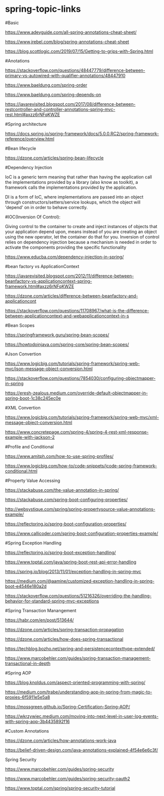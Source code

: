 # spring-topic-links

#Basic

https://www.adevguide.com/all-spring-annotations-cheat-sheet/

https://www.jrebel.com/blog/spring-annotations-cheat-sheet

https://blog.scottlogic.com/2019/07/15/Getting-to-grips-with-Spring.html

#Anotations

https://stackoverflow.com/questions/48447779/difference-between-primary-vs-autowired-with-qualifier-annotations/48447910

https://www.baeldung.com/spring-order

https://www.baeldung.com/spring-depends-on

https://javarevisited.blogspot.com/2017/08/difference-between-restcontroller-and-controller-annotations-spring-mvc-rest.html#axzz6rNFqKWZE

#Spring architecture

https://docs.spring.io/spring-framework/docs/5.0.0.RC2/spring-framework-reference/overview.html

#Bean lifecycle

https://dzone.com/articles/spring-bean-lifecycle

#Dependency Injection

IoC is a generic term meaning that rather than having the application call the implementations provided by a library (also know as toolkit), a framework calls the implementations provided by the application.

DI is a form of IoC, where implementations are passed into an object through constructors/setters/service lookups, which the object will 'depend' on in order to behave correctly.

#IOC(Inversion Of Control):

Giving control to the container to create and inject instances of objects that your application depend upon, means instead of you are creating an object using the new operator, let the container do that for you. 
Inversion of control relies on dependency injection because a mechanism is needed in order to activate the components providing the specific functionality

https://www.educba.com/dependency-injection-in-spring/

#bean factory vs ApplicationContext

https://javarevisited.blogspot.com/2012/11/difference-between-beanfactory-vs-applicationcontext-spring-framework.html#axzz6rNFqKWZE

https://dzone.com/articles/difference-between-beanfactory-and-applicationcont

https://stackoverflow.com/questions/11708967/what-is-the-difference-between-applicationcontext-and-webapplicationcontext-in-s

#Bean Scopes

https://springframework.guru/spring-bean-scopes/

https://howtodoinjava.com/spring-core/spring-bean-scopes/

#Json Convertion

https://www.logicbig.com/tutorials/spring-framework/spring-web-mvc/json-message-object-conversion.html

https://stackoverflow.com/questions/7854030/configuring-objectmapper-in-spring

https://eresh-zealous.medium.com/override-default-objectmapper-in-spring-boot-1c38c245ec0e

#XML Convertion

https://www.logicbig.com/tutorials/spring-framework/spring-web-mvc/xml-message-object-conversion.html

https://www.concretepage.com/spring-4/spring-4-rest-xml-response-example-with-jackson-2

#Profile and Conditional

https://www.amitph.com/how-to-use-spring-profiles/

https://www.logicbig.com/how-to/code-snippets/jcode-spring-framework-conditional.html

#Property Value Accessing

https://stackabuse.com/the-value-annotation-in-spring/

https://stackabuse.com/spring-boot-configuring-properties/

http://websystique.com/spring/spring-propertysource-value-annotations-example/

https://reflectoring.io/spring-boot-configuration-properties/

https://www.callicoder.com/spring-boot-configuration-properties-example/

#Spring Exception Handling

https://reflectoring.io/spring-boot-exception-handling/

https://www.toptal.com/java/spring-boot-rest-api-error-handling

https://spring.io/blog/2013/11/01/exception-handling-in-spring-mvc

https://medium.com/@aamine/customized-exception-handling-in-spring-boot-e4546e180a2d

https://stackoverflow.com/questions/51216326/overriding-the-handling-behavior-for-standard-spring-mvc-exceptions

#Spring Transaction Manangement

https://habr.com/en/post/513644/

https://dzone.com/articles/spring-transaction-propagation

https://dzone.com/articles/how-does-spring-transactional

https://techblog.bozho.net/spring-and-persistencecontexttype-extended/

https://www.marcobehler.com/guides/spring-transaction-management-transactional-in-depth

#Spring AOP

https://blog.knoldus.com/aspect-oriented-programming-with-spring/

https://medium.com/trabe/understanding-aop-in-spring-from-magic-to-proxies-6f5911e5e5a8

https://mossgreen.github.io/Spring-Certification-Spring-AOP/

https://wkrzywiec.medium.com/moving-into-next-level-in-user-log-events-with-spring-aop-3b4435892f16

#Custom Annotations

https://dzone.com/articles/how-annotations-work-java

https://belief-driven-design.com/java-annotations-explained-4f54e6e6c3f/


Spring Security

https://www.marcobehler.com/guides/spring-security

https://www.marcobehler.com/guides/spring-security-oauth2

https://www.toptal.com/spring/spring-security-tutorial



